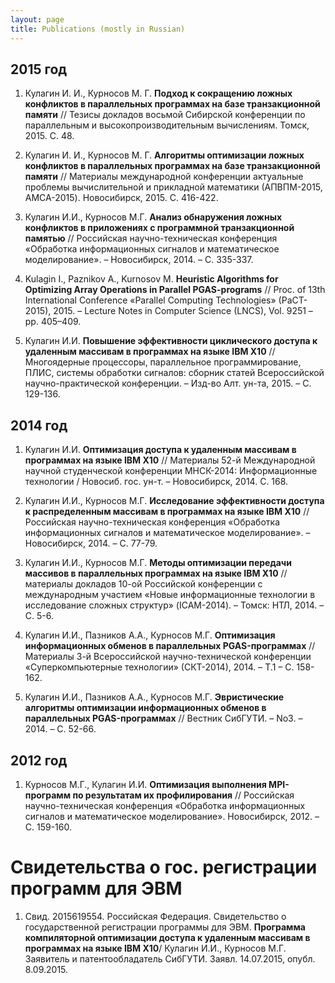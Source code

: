 ```yaml
---
layout: page
title: Publications (mostly in Russian)
---
```


## 2015 год

1. Кулагин И. И., Курносов М. Г. **Подход к сокращению ложных конфликтов в параллельных программах на базе транзакционной памяти** // Тезисы докладов восьмой Сибирской конференции по параллельным и высокопроизводительным вычислениям. Томск, 2015. С. 48.

2. Кулагин И. И., Курносов М. Г. **Алгоритмы оптимизации ложных конфликтов в параллельных программах на базе транзакционной памяти** // Материалы международной конференции актуальные проблемы вычислительной и прикладной математики (АПВПМ-2015, AMCA-2015). Новосибирск, 2015. С. 416-422.

3. Кулагин И.И., Курносов М.Г. **Анализ обнаружения ложных конфликтов в приложениях с программной транзакционной памятью** // Российская научно-техническая конференция «Обработка информационных сигналов и математическое моделирование». – Новосибирск, 2014. – С. 335-337.

4. Kulagin I., Paznikov A., Kurnosov M. **Heuristic Algorithms for Optimizing Array Operations in Parallel PGAS-programs** // Proc. of 13th International Conference «Parallel Computing Technologies» (PaCT-2015), 2015. – Lecture Notes in Computer Science (LNCS), Vol. 9251 – pp. 405–409.

5. Кулагин И.И. **Повышение эффективности циклического доступа к удаленным массивам в программах на языке IBM X10** // Многоядерные процессоры, параллельное программирование, ПЛИС, системы обработки сигналов: сборник статей Всероссийской научно-практической конференции. – Изд-во Алт. ун-та, 2015. – С. 129-136.

## 2014 год

1. Кулагин И.И. **Оптимизация доступа к удаленным массивам в программах на языке IBM X10** // Материалы 52-й Международной научной студенческой конференции МНСК-2014: Информационные технологии / Новосиб. гос. ун-т. – Новосибирск, 2014. С. 168.

2. Кулагин И.И., Курносов М.Г. **Исследование эффективности доступа к распределенным массивам в программах на языке IBM X10** // Российская научно-техническая конференция «Обработка информационных сигналов и математическое моделирование». – Новосибирск, 2014. – С. 77-79.

3. Кулагин И.И., Курносов М.Г. **Методы оптимизации передачи массивов в параллельных программах на языке IBM X10** // материалы докладов 10-ой Российской конференции с международным участием «Новые информационные технологии в исследование сложных структур» (ICAM-2014). – Томск: НТЛ, 2014. – С. 5-6.

4. Кулагин И.И., Пазников А.А., Курносов М.Г. **Оптимизация информационных обменов в параллельных PGAS-программах** // Материалы 3-й Всероссийской научно-технической конференции «Суперкомпьютерные технологии» (СКТ-2014), 2014. – Т.1 – С. 158-162.

5. Кулагин И.И., Пазников А.А., Курносов М.Г. **Эвристические алгоритмы оптимизации информационных обменов в параллельных PGAS-программах** // Вестник СибГУТИ. – No3. – 2014. – С. 52-66.

## 2012 год
1. Курносов М.Г., Кулагин И.И. **Оптимизация выполнения MPI-программ по результатам их профилирования** // Российская научно-техническая конференция «Обработка информационных сигналов и математическое моделирование». Новосибирск, 2012. – С. 159-160.

# Свидетельства о гос. регистрации программ для ЭВМ
1. Свид. 2015619554. Российская Федерация. Свидетельство о государственной регистрации программы для ЭВМ. **Программа компиляторной оптимизации доступа к удаленным массивам в программах на языке IBM X10**/ Кулагин И.И., Курносов М.Г. Заявитель и патентообладатель СибГУТИ. Заявл. 14.07.2015, опубл. 8.09.2015.